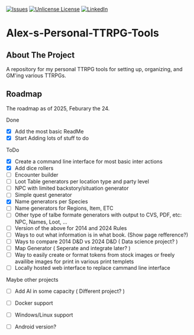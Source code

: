 <!-- PROJECT SHIELDS -->
[![Issues][issues-shield]][issues-url]
[![Unlicense License][license-shield]][license-url]
[![LinkedIn][linkedin-shield]][linkedin-url]


# Alex-s-Personal-TTRPG-Tools

<!-- ABOUT THE PROJECT -->
## About The Project

A repository for my personal TTRPG tools for setting up, organizing, and GM'ing various TTRPGs.


<!-- ROADMAP -->
## Roadmap

The roadmap as of 2025, Feburary the 24.

Done
- [x] Add the most basic ReadMe
- [x] Start Adding lots of stuff to do

ToDo      
- [x] Create a command line interface for most basic inter actions
- [x] Add dice rollers
- [ ] Encounter builder
- [ ] Loot Table generators per location type and party level
- [ ] NPC with limited backstory/situation generator
- [ ] Simple quest generator
- [x] Name generators per Species
- [ ] Name generators for Regions, Item, ETC
- [ ] Other type of talbe formate generators with output to CVS, PDF, etc: NPC, Names, Loot, ...
- [ ] Version of the above for 2014 and 2024 Rules
- [ ] Ways to out what information is in what book. (Show page refference?)
- [ ] Ways to compare 2014 D&D vs 2024 D&D ( Data science project? )
- [ ] Map Generator ( Seperate and integrate later? )
- [ ] Way to easily create or format tokens from stock images or freely availibe images for print in various print templets
- [ ] Locally hosted web interface to replace cammand line interface

Maybe other projects
- [ ] Add AI in some capacity ( Different project? )
- [ ] Docker support
- [ ] Windows/Linux support
- [ ] Android version?
 

<!-- TODO
See the [open issues](https://github.com/othneildrew/Best-README-Template/issues) for a full list of proposed features (and known issues).
-->


<!-- MARKDOWN LINKS & IMAGES -->
<!-- https://www.markdownguide.org/basic-syntax/#reference-style-links -->
[issues-shield]: https://img.shields.io/github/issues/othneildrew/Best-README-Template.svg?style=for-the-badge
[issues-url]: https://github.com/Enza514/Alex-s-Personal-TTRPG-Tools/issues
[license-shield]: https://img.shields.io/github/license/othneildrew/Best-README-Template.svg?style=for-the-badge
[license-url]: https://github.com/Enza514/Alex-s-Personal-TTRPG-Tools/blob/master/LICENSE.txt
[linkedin-shield]: https://img.shields.io/badge/-LinkedIn-black.svg?style=for-the-badge&logo=linkedin&colorB=555
[linkedin-url]: https://www.linkedin.com/in/alex-stewart-99581398/
